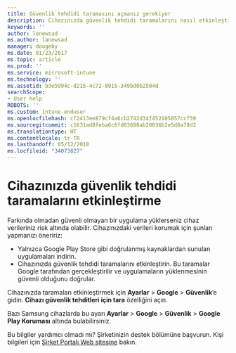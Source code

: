 ```yaml
---
title: Güvenlik tehdidi taramasını açmanız gerekiyor
description: Cihazınızda güvenlik tehdidi taramalarını nasıl etkinleştireceğinizi öğrenin
keywords: ''
author: lenewsad
ms.author: lanewsad
manager: dougeby
ms.date: 01/23/2017
ms.topic: article
ms.prod: ''
ms.service: microsoft-intune
ms.technology: ''
ms.assetid: b3e5994c-d215-4c72-8915-349bd0b2504d
searchScope:
- User help
ROBOTS: ''
ms.custom: intune-enduser
ms.openlocfilehash: cf2413ee879cf4a6cb2742d34f452105057ccf59
ms.sourcegitcommit: c1631ad8feba6c6fd03698ab20836b2e5d8a78d2
ms.translationtype: HT
ms.contentlocale: tr-TR
ms.lasthandoff: 05/12/2018
ms.locfileid: "34073827"
---
```

# <a name="enable-security-threat-scans-on-your-device"></a>Cihazınızda güvenlik tehdidi taramalarını etkinleştirme 
Farkında olmadan güvenli olmayan bir uygulama yüklerseniz cihaz verileriniz risk altında olabilir. Cihazınızdaki verileri korumak için şunları yapmanızı öneririz: 

* Yalnızca Google Play Store gibi doğrulanmış kaynaklardan sunulan uygulamaları indirin.  
* Cihazınızda güvenlik tehdidi taramalarını etkinleştirin. Bu taramalar Google tarafından gerçekleştirilir ve uygulamaların yüklenmesinin güvenli olduğunu doğrular.  

Cihazınızda taramaları etkinleştirmek için **Ayarlar** > **Google** > **Güvenlik**’e gidin. **Cihazı güvenlik tehditleri için tara** özelliğini açın.  

Bazı Samsung cihazlarda bu ayarı **Ayarlar** > **Google** > **Güvenlik** > **Google Play Koruması** altında bulabilirsiniz.

Bu bilgiler yardımcı olmadı mı? Şirketinizin destek bölümüne başvurun. Kişi bilgileri için [Şirket Portalı Web sitesine](https://portal.manage.microsoft.com#HelpDeskDialog) bakın. 
